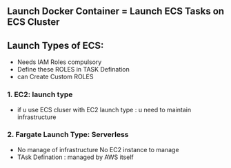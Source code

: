 
## Launch Docker Container = Launch ECS Tasks on ECS Cluster

## Launch Types of ECS:
- Needs IAM Roles compulsory
- Define these ROLES in TASK Defination
- can Create Custom ROLES

### 1. EC2: launch type

- if u use ECS cluser with EC2 launch type : u need to maintain infrastructure


### 2. Fargate Launch Type: Serverless
- No manage of infrastructure No EC2 instance to manage
- TAsk Defination : managed by AWS itself